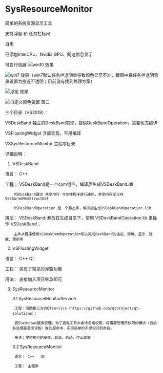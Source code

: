 # SysResourceMonitor
简单的系统资源显示工具

支持浮窗 和 任务栏标尺 

自用

已添加IntelCPU、Nvidia GPU、网速信息显示

可自行拓展
![win10 效果](https://github.com/visualsmile/SysResourceMonitor/blob/master/VSSysResourceMonitor/win10.png)

![win7 效果（win7默认任务栏透明会导致颜色显示不准，截图中将任务栏透明背景设置为接近不透明；目前没有找到处理方案）](https://github.com/visualsmile/SysResourceMonitor/blob/master/VSSysResourceMonitor/win7.png)

![浮窗 效果](https://github.com/visualsmile/SysResourceMonitor/blob/master/VSSysResourceMonitor/浮窗.png)

![自定义颜色设置 窗口](https://github.com/visualsmile/SysResourceMonitor/blob/master/VSSysResourceMonitor/自定义颜色设置.png)



三个目录（VS2019）：

VSDeskBand                      独立的DeskBand实现，提供DeskBandOperation，需要优先编译

VSFloatingWidget                浮窗实现，不用编译

VSSysResourceMonitor			主程序目录



详细说明：

1. VSDeskBand

语言：	C++

工程：	VSDeskBand是一个com组件，编译后生成VSDeskBand.dll

		VSDeskBand通过 共享内存 与主体程序进行通讯，共享内存定义在 VSSharedMemStructDef
		
		VSDeskBandOperation 是一个静态库，编译后生成VSDeskBandOperation.lib
		
		
用法：	VSDeskBand.dll放在生成目录下，使用 VSDeskBandOperation.lib 来操作 VSDeskBand；

		主体从程序使用VSDeskBandOperation可以完成DeskBand的注册、卸载、显示、隐藏、更新等

2. VSFloatingWidget

语言：	C++   Qt

工程：	实现了常见的浮窗功能
		
用法：	直接加入项目继承即可

3. SysResourceMonitor

	3.1 SysResourceMonitorService
	
		工程：借助第三方的QTservice（https://github.com/qtproject/qt-solutions）；
		
		提供windows服务管理，为了避免工具本身请求高权限，将需要管理员权限的模块（目前有处理器温度读取）放到服务中，实现简单的不提权开机自启。
		
		用法：提供相应的安装、卸载、启动、停止脚本
		
	3.2 SysResourceMonitor
	
		语言： C++   Qt
		
		工程：	主程序
		
